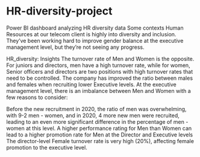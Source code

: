 # HR-diversity-project
Power BI dashboard analyzing HR diversity data
Some contexts
Human Resources at our telecom client is highly into diversity and inclusion. They’ve been working hard to improve gender balance at the executive management level, but they’re not seeing any progress.

HR_diversity: Insights
The turnover rate of Men and Women is the opposite. For juniors and directors, men have a high turnover rate, while for women, Senior officers and directors are two positions with high turnover rates that need to be controlled.
The company has improved the ratio between males and females when recruiting lower Executive levels.
At the executive management level, there is an imbalance between Men and Women with a few reasons to consider:

Before the new recruitment in 2020, the ratio of men was overwhelming, with 9-2 men - women, and in 2020, 4 more new men were recruited, leading to an even more significant difference in the percentage of men - women at this level.
A higher performance rating for Men than Women can lead to a higher promotion rate for Men at the Director and Executive levels
The director-level Female turnover rate is very high (20%), affecting female promotion to the executive level.

